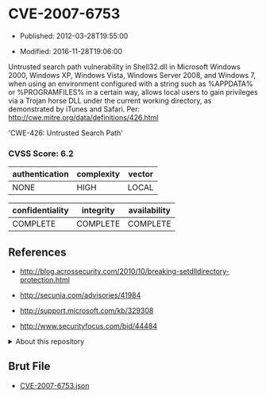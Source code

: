 # CVE-2007-6753

- Published: 2012-03-28T19:55:00

- Modified: 2016-11-28T19:06:00

Untrusted search path vulnerability in Shell32.dll in Microsoft Windows 2000, Windows XP, Windows Vista, Windows Server 2008, and Windows 7, when using an environment configured with a string such as %APPDATA% or %PROGRAMFILES% in a certain way, allows local users to gain privileges via a Trojan horse DLL under the current working directory, as demonstrated by iTunes and Safari. Per: http://cwe.mitre.org/data/definitions/426.html

'CWE-426: Untrusted Search Path'

### CVSS Score: **6.2**

| authentication | complexity | vector |
| --- | --- | --- |
| NONE | HIGH | LOCAL |

| confidentiality | integrity | availability |
| --- | --- | --- |
| COMPLETE | COMPLETE | COMPLETE |

## References

* http://blog.acrossecurity.com/2010/10/breaking-setdlldirectory-protection.html

* http://secunia.com/advisories/41984

* http://support.microsoft.com/kb/329308

* http://www.securityfocus.com/bid/44484

<details>
<summary>About this repository</summary> 

  This repository is part of the project [Live Hack CVE](https://github.com/Live-Hack-CVE). Main website can be found [www.live-hack.org](https://www.live-hack.org) 
  
  Made by [Sn0wAlice](https://github.com/Sn0wAlice) for the people that care about security and need to have a feed of the latest CVEs. Hope you enjoy it, don't forget to star the repo and follow me on [Twitter](https://twitter.com/Sn0wAlice) and [Github](https://github.com/Sn0wAlice). And that is my [personnal website](https://www.alice-snow.me/)

  - [Home Page](https://github.com/Live-Hack-CVE)
  - [Framework](https://github.com/Live-Hack-CVE/cve-framework)
  - [CVE database](https://github.com/Live-Hack-CVE/full_database)
  - [Changelog](https://github.com/Live-Hack-CVE/Changelog)
</details>

## Brut File

* [CVE-2007-6753.json](https://raw.githubusercontent.com/Live-Hack-CVE/full_database/main/cves/2007/CVE-2007-6753.json)

